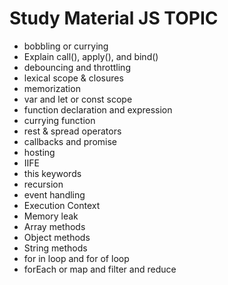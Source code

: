 
# Study Material JS TOPIC
- bobbling or currying 
- Explain call(), apply(), and bind()
- debouncing and throttling 
- lexical scope & closures
- memorization
- var and let or const scope
- function declaration and expression
- currying function
- rest & spread operators
- callbacks and promise
- hosting
- IIFE
- this keywords
- recursion
- event handling
- Execution Context
- Memory leak
- Array methods
- Object methods
- String methods
- for in loop and for of loop 
- forEach or map and filter and reduce

